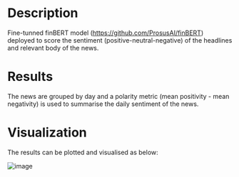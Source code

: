 # Description
Fine-tunned finBERT model (https://github.com/ProsusAI/finBERT) deployed to score the sentiment (positive-neutral-negative) of the headlines and relevant body of the news.
# Results
The news are grouped by day and a polarity metric (mean positivity - mean negativity) is used to summarise the daily sentiment of the news.
# Visualization
The results can be plotted and visualised as below:

![image](https://user-images.githubusercontent.com/82783391/122127437-749c8200-ce33-11eb-8651-3bd2eca041a0.png)

